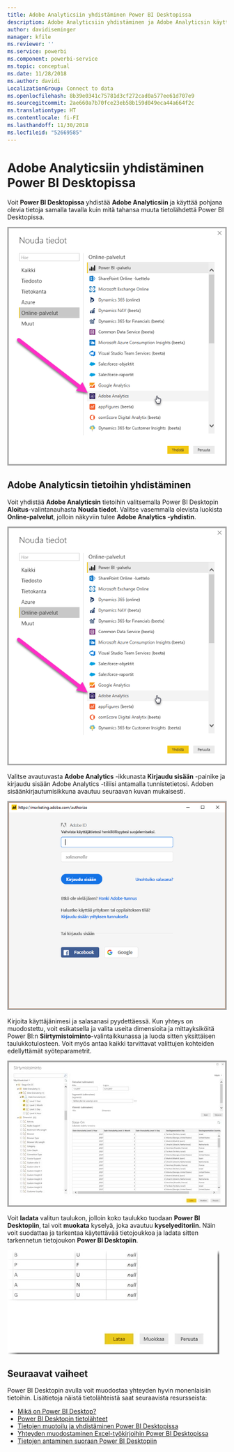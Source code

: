 ```yaml
---
title: Adobe Analyticsiin yhdistäminen Power BI Desktopissa
description: Adobe Analyticsiin yhdistäminen ja Adobe Analyticsin käyttäminen helposti Power BI Desktopissa
author: davidiseminger
manager: kfile
ms.reviewer: ''
ms.service: powerbi
ms.component: powerbi-service
ms.topic: conceptual
ms.date: 11/28/2018
ms.author: davidi
LocalizationGroup: Connect to data
ms.openlocfilehash: 8b39e0341c75781d3cf272cad0a577ee61d707e9
ms.sourcegitcommit: 2ae660a7b70fce23eb58b159d049eca44a664f2c
ms.translationtype: HT
ms.contentlocale: fi-FI
ms.lasthandoff: 11/30/2018
ms.locfileid: "52669585"
---
```

# <a name="connect-to-adobe-analytics-in-power-bi-desktop"></a>Adobe Analyticsiin yhdistäminen Power BI Desktopissa 
Voit **Power BI Desktopissa** yhdistää **Adobe Analyticsiin** ja käyttää pohjana olevia tietoja samalla tavalla kuin mitä tahansa muuta tietolähdettä Power BI Desktopissa. 

![Tietojen noutaminen Adobe Analyticsista](media/desktop-connect-adobe-analytics/connect-adobe-analytics_01.png)

## <a name="connect-to-adobe-analytics-data"></a>Adobe Analyticsin tietoihin yhdistäminen
Voit yhdistää **Adobe Analyticsin** tietoihin valitsemalla Power BI Desktopin **Aloitus**-valintanauhasta **Nouda tiedot**. Valitse vasemmalla olevista luokista **Online-palvelut**, jolloin näkyviin tulee **Adobe Analytics -yhdistin**.

![Tietojen noutaminen Adobe Analyticsista](media/desktop-connect-adobe-analytics/connect-adobe-analytics_01.png)

Valitse avautuvasta **Adobe Analytics** -ikkunasta **Kirjaudu sisään** -painike ja kirjaudu sisään Adobe Analytics -tiliisi antamalla tunnistetietosi. Adoben sisäänkirjautumisikkuna avautuu seuraavan kuvan mukaisesti.

![Adobe Analyticsiin kirjautuminen](media/desktop-connect-adobe-analytics/connect-adobe-analytics_03.png)

Kirjoita käyttäjänimesi ja salasanasi pyydettäessä. Kun yhteys on muodostettu, voit esikatsella ja valita useita dimensioita ja mittayksiköitä Power BI:n **Siirtymistoiminto**-valintaikkunassa ja luoda sitten yksittäisen taulukkotulosteen. Voit myös antaa kaikki tarvittavat valittujen kohteiden edellyttämät syöteparametrit. 

![Tietojen valitseminen siirtymistoiminnon avulla](media/desktop-connect-adobe-analytics/connect-adobe-analytics_04.png)

Voit **ladata** valitun taulukon, jolloin koko taulukko tuodaan **Power BI Desktopiin**, tai voit **muokata** kyselyä, joka avautuu **kyselyeditoriin**. Näin voit suodattaa ja tarkentaa käytettävää tietojoukkoa ja ladata sitten tarkennetun tietojoukon **Power BI Desktopiin**.

![Tietojen lataaminen tai muokkaaminen siirtymistoiminnossa](media/desktop-connect-adobe-analytics/connect-adobe-analytics_05.png)


## <a name="next-steps"></a>Seuraavat vaiheet
Power BI Desktopin avulla voit muodostaa yhteyden hyvin monenlaisiin tietoihin. Lisätietoja näistä tietolähteistä saat seuraavista resursseista:

* [Mikä on Power BI Desktop?](desktop-what-is-desktop.md)
* [Power BI Desktopin tietolähteet](desktop-data-sources.md)
* [Tietojen muotoilu ja yhdistäminen Power BI Desktopissa](desktop-shape-and-combine-data.md)
* [Yhteyden muodostaminen Excel-työkirjoihin Power BI Desktopissa](desktop-connect-excel.md)   
* [Tietojen antaminen suoraan Power BI Desktopiin](desktop-enter-data-directly-into-desktop.md)   

